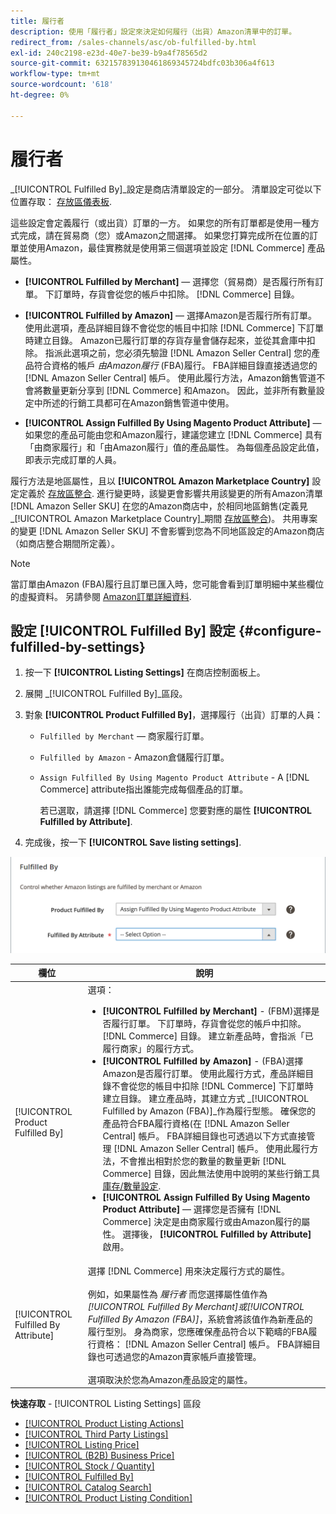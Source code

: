 ```yaml
---
title: 履行者
description: 使用「履行者」設定來決定如何履行（出貨）Amazon清單中的訂單。
redirect_from: /sales-channels/asc/ob-fulfilled-by.html
exl-id: 240c2198-e23d-40e7-be39-b9a4f78565d2
source-git-commit: 632157839130461869345724bdfc03b306a4f613
workflow-type: tm+mt
source-wordcount: '618'
ht-degree: 0%

---
```


# 履行者

_[!UICONTROL Fulfilled By]_設定是商店清單設定的一部分。 清單設定可從以下位置存取： [存放區儀表板](./amazon-store-dashboard.md).

這些設定會定義履行（或出貨）訂單的一方。 如果您的所有訂單都是使用一種方式完成，請在貿易商（您）或Amazon之間選擇。 如果您打算完成所在位置的訂單並使用Amazon，最佳實務就是使用第三個選項並設定 [!DNL Commerce] 產品屬性。

- **[!UICONTROL Fulfilled by Merchant]**  — 選擇您（貿易商）是否履行所有訂單。 下訂單時，存貨會從您的帳戶中扣除。 [!DNL Commerce] 目錄。

- **[!UICONTROL Fulfilled by Amazon]**  — 選擇Amazon是否履行所有訂單。 使用此選項，產品詳細目錄不會從您的帳目中扣除 [!DNL Commerce] 下訂單時建立目錄。 Amazon已履行訂單的存貨存量會儲存起來，並從其倉庫中扣除。 指派此選項之前，您必須先驗證 [!DNL Amazon Seller Central] 您的產品符合資格的帳戶 _由Amazon履行_ (FBA)履行。 FBA詳細目錄直接透過您的 [!DNL Amazon Seller Central] 帳戶。 使用此履行方法，Amazon銷售管道不會將數量更新分享到 [!DNL Commerce] 和Amazon。 因此，並非所有數量設定中所述的行銷工具都可在Amazon銷售管道中使用。

- **[!UICONTROL Assign Fulfilled By Using Magento Product Attribute]**  — 如果您的產品可能由您和Amazon履行，建議您建立 [!DNL Commerce] 具有「由商家履行」和「由Amazon履行」值的產品屬性。 為每個產品設定此值，即表示完成訂單的人員。

履行方法是地區屬性，且以 **[!UICONTROL Amazon Marketplace Country]** 設定定義於 [存放區整合](./store-integration.md). 進行變更時，該變更會影響共用該變更的所有Amazon清單 [!DNL Amazon Seller SKU] 在您的Amazon商店中，於相同地區銷售(定義見 _[!UICONTROL Amazon Marketplace Country]_期間 [存放區整合](./store-integration.md))。 共用專案的變更 [!DNL Amazon Seller SKU] 不會影響到您為不同地區設定的Amazon商店（如商店整合期間所定義）。

>[!NOTE]
>
>當訂單由Amazon (FBA)履行且訂單已匯入時，您可能會看到訂單明細中某些欄位的虛擬資料。 另請參閱 [Amazon訂單詳細資料](./amazon-order-details.md).

## 設定 [!UICONTROL Fulfilled By] 設定 {#configure-fulfilled-by-settings}

1. 按一下 **[!UICONTROL Listing Settings]** 在商店控制面板上。

1. 展開 _[!UICONTROL Fulfilled By]_區段。

1. 對象 **[!UICONTROL Product Fulfilled By]**，選擇履行（出貨）訂單的人員：

   - `Fulfilled by Merchant`  — 商家履行訂單。

   - `Fulfilled by Amazon` - Amazon倉儲履行訂單。

   - `Assign Fulfilled By Using Magento Product Attribute` - A [!DNL Commerce] attribute指出誰能完成每個產品的訂單。

      若已選取，請選擇 [!DNL Commerce] 您要對應的屬性 **[!UICONTROL Fulfilled by Attribute]**.

1. 完成後，按一下 **[!UICONTROL Save listing settings]**.

![履行者設定](assets/amazon-fulfilled-by.png)

| 欄位 | 說明 |
|--- |--- |
| [!UICONTROL Product Fulfilled By] | 選項：<ul><li>**[!UICONTROL Fulfilled by Merchant]** - (FBM)選擇是否履行訂單。 下訂單時，存貨會從您的帳戶中扣除。 [!DNL Commerce] 目錄。 建立新產品時，會指派「已履行商家」的履行方式。</li><li>**[!UICONTROL Fulfilled by Amazon]** - (FBA)選擇Amazon是否履行訂單。 使用此履行方式，產品詳細目錄不會從您的帳目中扣除 [!DNL Commerce] 下訂單時建立目錄。 建立產品時，其建立方式 _[!UICONTROL Fulfilled by Amazon (FBA)]_作為履行型態。 確保您的產品符合FBA履行資格(在 [!DNL Amazon Seller Central] 帳戶。 FBA詳細目錄也可透過以下方式直接管理 [!DNL Amazon Seller Central] 帳戶。 使用此履行方法，不會推出相對於您的數量的數量更新 [!DNL Commerce] 目錄，因此無法使用中說明的某些行銷工具 [庫存/數量設定](./stock-quantity.md).</li><li>**[!UICONTROL Assign Fulfilled By Using Magento Product Attribute]**  — 選擇您是否擁有 [!DNL Commerce] 決定是由商家履行或由Amazon履行的屬性。 選擇後， **[!UICONTROL Fulfilled by Attribute]** 啟用。</li></ul> |
| [!UICONTROL Fulfilled By Attribute] | 選擇 [!DNL Commerce] 用來決定履行方式的屬性。<br><br>例如，如果屬性為 _履行者_ 而您選擇屬性值作為 _[!UICONTROL Fulfilled By Merchant]_或_[!UICONTROL Fulfilled By Amazon (FBA)]_，系統會將該值作為新產品的履行型別。 身為商家，您應確保產品符合以下範疇的FBA履行資格： [!DNL Amazon Seller Central] 帳戶。 FBA詳細目錄也可透過您的Amazon賣家帳戶直接管理。<br><br>選項取決於您為Amazon產品設定的屬性。 |

**快速存取** - [!UICONTROL Listing Settings] 區段

- [[!UICONTROL Product Listing Actions]](./product-listing-actions.md)
- [[!UICONTROL Third Party Listings]](./third-party-listing-settings.md)
- [[!UICONTROL Listing Price]](./listing-price.md)
- [[!UICONTROL (B2B) Business Price]](./business-pricing.md)
- [[!UICONTROL Stock / Quantity]](./stock-quantity.md)
- [[!UICONTROL Fulfilled By]](./fulfilled-by.md)
- [[!UICONTROL Catalog Search]](./catalog-search.md)
- [[!UICONTROL Product Listing Condition]](./product-listing-condition.md)

